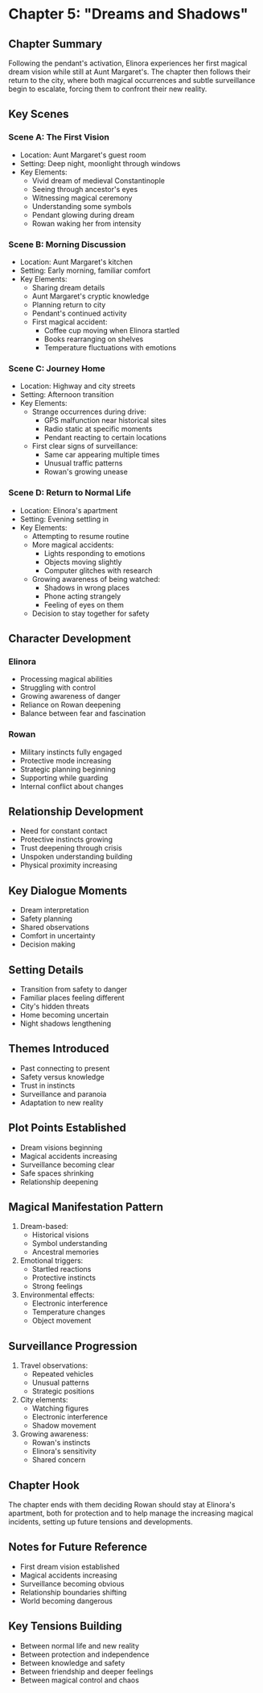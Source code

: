 # Chapter 5: "Dreams and Shadows"

## Chapter Summary
Following the pendant's activation, Elinora experiences her first magical dream vision while still at Aunt Margaret's. The chapter then follows their return to the city, where both magical occurrences and subtle surveillance begin to escalate, forcing them to confront their new reality.

## Key Scenes

### Scene A: The First Vision
- Location: Aunt Margaret's guest room
- Setting: Deep night, moonlight through windows
- Key Elements:
  * Vivid dream of medieval Constantinople
  * Seeing through ancestor's eyes
  * Witnessing magical ceremony
  * Understanding some symbols
  * Pendant glowing during dream
  * Rowan waking her from intensity

### Scene B: Morning Discussion
- Location: Aunt Margaret's kitchen
- Setting: Early morning, familiar comfort
- Key Elements:
  * Sharing dream details
  * Aunt Margaret's cryptic knowledge
  * Planning return to city
  * Pendant's continued activity
  * First magical accident:
    - Coffee cup moving when Elinora startled
    - Books rearranging on shelves
    - Temperature fluctuations with emotions

### Scene C: Journey Home
- Location: Highway and city streets
- Setting: Afternoon transition
- Key Elements:
  * Strange occurrences during drive:
    - GPS malfunction near historical sites
    - Radio static at specific moments
    - Pendant reacting to certain locations
  * First clear signs of surveillance:
    - Same car appearing multiple times
    - Unusual traffic patterns
    - Rowan's growing unease

### Scene D: Return to Normal Life
- Location: Elinora's apartment
- Setting: Evening settling in
- Key Elements:
  * Attempting to resume routine
  * More magical accidents:
    - Lights responding to emotions
    - Objects moving slightly
    - Computer glitches with research
  * Growing awareness of being watched:
    - Shadows in wrong places
    - Phone acting strangely
    - Feeling of eyes on them
  * Decision to stay together for safety

## Character Development

### Elinora
- Processing magical abilities
- Struggling with control
- Growing awareness of danger
- Reliance on Rowan deepening
- Balance between fear and fascination

### Rowan
- Military instincts fully engaged
- Protective mode increasing
- Strategic planning beginning
- Supporting while guarding
- Internal conflict about changes

## Relationship Development
- Need for constant contact
- Protective instincts growing
- Trust deepening through crisis
- Unspoken understanding building
- Physical proximity increasing

## Key Dialogue Moments
- Dream interpretation
- Safety planning
- Shared observations
- Comfort in uncertainty
- Decision making

## Setting Details
- Transition from safety to danger
- Familiar places feeling different
- City's hidden threats
- Home becoming uncertain
- Night shadows lengthening

## Themes Introduced
- Past connecting to present
- Safety versus knowledge
- Trust in instincts
- Surveillance and paranoia
- Adaptation to new reality

## Plot Points Established
- Dream visions beginning
- Magical accidents increasing
- Surveillance becoming clear
- Safe spaces shrinking
- Relationship deepening

## Magical Manifestation Pattern
1. Dream-based:
   - Historical visions
   - Symbol understanding
   - Ancestral memories
2. Emotional triggers:
   - Startled reactions
   - Protective instincts
   - Strong feelings
3. Environmental effects:
   - Electronic interference
   - Temperature changes
   - Object movement

## Surveillance Progression
1. Travel observations:
   - Repeated vehicles
   - Unusual patterns
   - Strategic positions
2. City elements:
   - Watching figures
   - Electronic interference
   - Shadow movement
3. Growing awareness:
   - Rowan's instincts
   - Elinora's sensitivity
   - Shared concern

## Chapter Hook
The chapter ends with them deciding Rowan should stay at Elinora's apartment, both for protection and to help manage the increasing magical incidents, setting up future tensions and developments.

## Notes for Future Reference
- First dream vision established
- Magical accidents increasing
- Surveillance becoming obvious
- Relationship boundaries shifting
- World becoming dangerous

## Key Tensions Building
- Between normal life and new reality
- Between protection and independence
- Between knowledge and safety
- Between friendship and deeper feelings
- Between magical control and chaos
